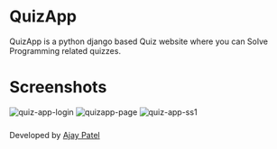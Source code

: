 # QuizApp

QuizApp is a python django based Quiz website where you can Solve Programming related quizzes.

# Screenshots

<img src="https://i.ibb.co/Jr3t4zn/quiz-app-login.jpg" alt="quiz-app-login" style="margin-bottom:10px;" border="0">
<img src="https://i.ibb.co/8mHF3GL/quizapp-page.jpg" style="margin-bottom:10px;" alt="quizapp-page" border="0">
<img src="https://i.ibb.co/VYs3SVp/quiz-app-ss1.jpg" style="margin-bottom:10px;" alt="quiz-app-ss1" border="0">

Developed by <a href="https://github.com/tronajay">Ajay Patel </a>

